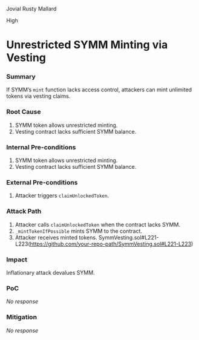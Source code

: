 Jovial Rusty Mallard

High

# Unrestricted SYMM Minting via Vesting

### Summary

If SYMM’s `mint` function lacks access control, attackers can mint unlimited tokens via vesting claims.

### Root Cause

1. SYMM token allows unrestricted minting.
2. Vesting contract lacks sufficient SYMM balance.

### Internal Pre-conditions

1. SYMM token allows unrestricted minting.
2. Vesting contract lacks sufficient SYMM balance.


### External Pre-conditions

1. Attacker triggers `claimUnlockedToken`.

### Attack Path

1. Attacker calls `claimUnlockedToken` when the contract lacks SYMM.
2. `_mintTokenIfPossible` mints SYMM to the contract.
3. Attacker receives minted tokens.
SymmVesting.sol#L221-L223(https://github.com/your-repo-path/SymmVesting.sol#L221-L223)

### Impact

Inflationary attack devalues SYMM.

### PoC

_No response_

### Mitigation

_No response_